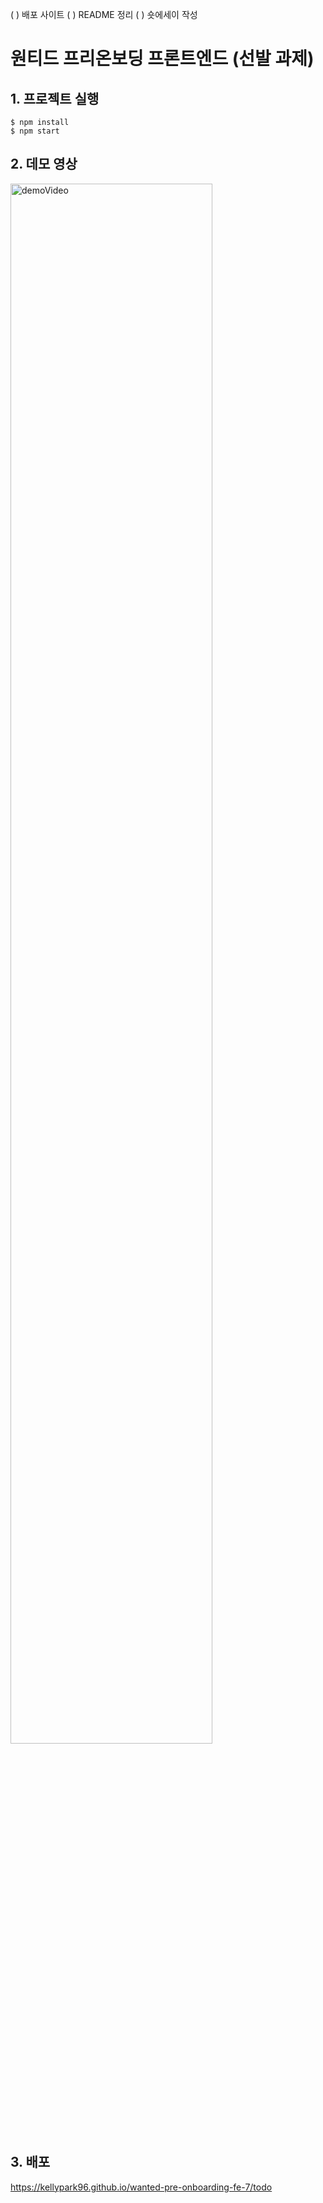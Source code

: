 ( ) 배포 사이트
( ) README 정리
( ) 숏에세이 작성

# 원티드 프리온보딩 프론트엔드 (선발 과제)

## 1. 프로젝트 실행
```
$ npm install
$ npm start
```

## 2. 데모 영상
<img width="80%" src="https://user-images.githubusercontent.com/96809147/196191936-09a7f633-9e81-4ae0-99c9-684ff765983b.mov" alt="demoVideo"/>  

## 3. 배포  

https://kellypark96.github.io/wanted-pre-onboarding-fe-7/todo

